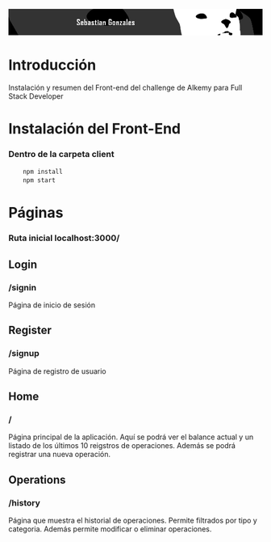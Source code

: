 ![banner](../media/LargeBanner.jpg)

# Introducción

Instalación y resumen del Front-end del challenge de Alkemy para Full Stack Developer

# Instalación del Front-End

### Dentro de la carpeta client
```bash
    npm install
    npm start
```

# Páginas

### Ruta inicial localhost:3000/

## Login

### /signin

Página de inicio de sesión

## Register

### /signup

Página de registro de usuario

## Home

### /

Página principal de la aplicación. Aquí se podrá ver el balance actual y un listado de los últimos 10 reigstros de operaciones.
Además se podrá registrar una nueva operación.

## Operations

### /history

Página que muestra el historial de operaciones. Permite filtrados por tipo y categoria. Además permite modificar o eliminar operaciones.